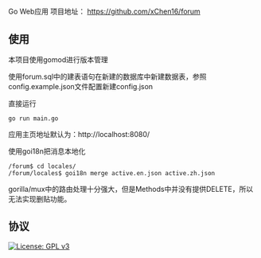 # 
Go Web应用
项目地址： https://github.com/xChen16/forum


## 使用

​本项目使用gomod进行版本管理

使用forum.sql中的建表语句在新建的数据库中新建数据表，参照config.example.json文件配置新建config.json

直接运行
```
go run main.go
```

应用主页地址默认为：http://localhost:8080/

使用goi18n把消息本地化

```
/forum$ cd locales/
/forum/locales$ goi18n merge active.en.json active.zh.json
```

gorilla/mux中的路由处理十分强大，但是Methods中并没有提供DELETE，所以无法实现删贴功能。

## 协议

[![License: GPL v3](https://img.shields.io/badge/License-GPL%20v3-blue.svg)](https://www.gnu.org/licenses/gpl-3.0)
